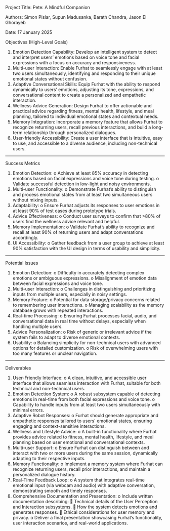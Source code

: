 Project Title:
Pete: A Mindful Companion

Authors:
Simon Pislar, Supun Madusanka, Barath Chandra, Jason El Ghorayeb

Date:
17 January 2025

Objectives (High-Level Goals)
1.	Emotion Detection Capability:
Develop an intelligent system to detect and interpret users’ emotions based on voice tone and facial expressions with a focus on accuracy and responsiveness.
2.	Multi-user Interaction:
Enable Furhat to seamlessly engage with at least two users simultaneously, identifying and responding to their unique emotional states without confusion.
3.	Adaptive Conversational Skills:
Equip Furhat with the ability to respond dynamically to users’ emotions, adjusting its tone, expressions, and conversational content to create a personalized and empathetic interaction.
4.	Wellness Advice Generation:
Design Furhat to offer actionable and practical advice regarding fitness, mental health, lifestyle, and meal planning, tailored to individual emotional states and contextual needs.
5.	Memory Integration:
Incorporate a memory feature that allows Furhat to recognize returning users, recall previous interactions, and build a long-term relationship through personalized dialogues.
6.	User-friendly Accessibility:
Create a user interface that is intuitive, easy to use, and accessible to a diverse audience, including non-technical users.
________________________________________
Success Metrics
1.	Emotion Detection:
o	Achieve at least 85% accuracy in detecting emotions based on facial expressions and voice tone during testing.
o	Validate successful detection in low-light and noisy environments.
2.	Multi-user Functionality:
o	Demonstrate Furhat’s ability to distinguish and process emotional states from at least two simultaneous users without mixing inputs.
3.	Adaptability:
o	Ensure Furhat adjusts its responses to user emotions in at least 90% of test cases during prototype trials.
4.	Advice Effectiveness:
o	Conduct user surveys to confirm that >80% of users find the wellness advice relevant and helpful.
5.	Memory Implementation:
o	Validate Furhat’s ability to recognize and recall at least 90% of returning users and adapt conversations accordingly.
6.	UI Accessibility:
o	Gather feedback from a user group to achieve at least 90% satisfaction with the UI design in terms of usability and simplicity.
________________________________________
Potential Issues
1.	Emotion Detection:
o	Difficulty in accurately detecting complex emotions or ambiguous expressions.
o	Misalignment of emotion data between facial expressions and voice tone.
2.	Multi-user Interaction:
o	Challenges in distinguishing and prioritizing inputs from multiple users, especially in noisy settings.
3.	Memory Feature:
o	Potential for data storage/privacy concerns related to remembering user interactions.
o	Managing scalability as the memory database grows with repeated interactions.
4.	Real-time Processing:
o	Ensuring Furhat processes facial, audio, and conversational data in real time without delays, especially when handling multiple users.
5.	Advice Personalization:
o	Risk of generic or irrelevant advice if the system fails to adapt to diverse emotional contexts.
6.	Usability:
o	Balancing simplicity for non-technical users with advanced options for detailed customization.
o	Risk of overwhelming users with too many features or unclear navigation.
________________________________________________________________________________________
Deliverables
1.	User-Friendly Interface:
o	A clean, intuitive, and accessible user interface that allows seamless interaction with Furhat, suitable for both technical and non-technical users.
2.	Emotion Detection System:
o	A robust subsystem capable of detecting emotions in real-time from both facial expressions and voice tone.
o	Capability to handle inputs from at least two users simultaneously with minimal errors.
3.	Adaptive Robot Responses:
o	Furhat should generate appropriate and empathetic responses tailored to users' emotional states, ensuring engaging and context-sensitive interactions.
4.	Wellness and Lifestyle Advice:
o	A built-in functionality where Furhat provides advice related to fitness, mental health, lifestyle, and meal planning based on user emotional and conversational contexts.
5.	Multi-user Support:
o	Ensure Furhat can distinguish between and interact with two or more users during the same session, dynamically adapting to their respective inputs.
6.	Memory Functionality:
o	Implement a memory system where Furhat can recognize returning users, recall prior interactions, and maintain a personalized dialogue history.
7.	Real-Time Feedback Loop:
o	A system that integrates real-time emotional input (via webcam and audio) with adaptive conversation, demonstrating smooth and timely responses.
8.	Comprehensive Documentation and Presentation:
o	Include written documentation describing:
	Technical details of the User Perception and Interaction subsystems.
	How the system detects emotions and generates responses.
	Ethical considerations for user memory and privacy.
o	Deliver a final presentation showcasing Furhat’s functionality, user interaction scenarios, and real-world applications.

